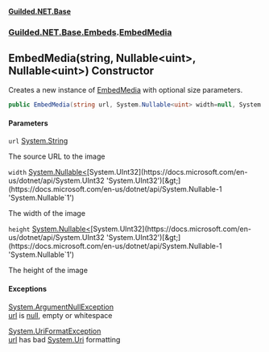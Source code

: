 
#### [Guilded.NET.Base](Guilded_NET_Base 'Guilded.NET.Base')
### [Guilded.NET.Base.Embeds](Guilded_NET_Base#Guilded_NET_Base_Embeds 'Guilded.NET.Base.Embeds').[EmbedMedia](EmbedMedia 'Guilded.NET.Base.Embeds.EmbedMedia')
## EmbedMedia(string, Nullable&lt;uint&gt;, Nullable&lt;uint&gt;) Constructor

Creates a new instance of [EmbedMedia](EmbedMedia 'Guilded.NET.Base.Embeds.EmbedMedia') with optional size parameters.
```csharp
public EmbedMedia(string url, System.Nullable<uint> width=null, System.Nullable<uint> height=null);
```

#### Parameters

<a name='Guilded_NET_Base_Embeds_EmbedMedia_EmbedMedia(string_System_Nullable_uint__System_Nullable_uint_)_url'></a>
`url` [System.String](https://docs.microsoft.com/en-us/dotnet/api/System.String 'System.String')

The source URL to the image

<a name='Guilded_NET_Base_Embeds_EmbedMedia_EmbedMedia(string_System_Nullable_uint__System_Nullable_uint_)_width'></a>
`width` [System.Nullable&lt;](https://docs.microsoft.com/en-us/dotnet/api/System.Nullable-1 'System.Nullable`1')[System.UInt32](https://docs.microsoft.com/en-us/dotnet/api/System.UInt32 'System.UInt32')[&gt;](https://docs.microsoft.com/en-us/dotnet/api/System.Nullable-1 'System.Nullable`1')

The width of the image

<a name='Guilded_NET_Base_Embeds_EmbedMedia_EmbedMedia(string_System_Nullable_uint__System_Nullable_uint_)_height'></a>
`height` [System.Nullable&lt;](https://docs.microsoft.com/en-us/dotnet/api/System.Nullable-1 'System.Nullable`1')[System.UInt32](https://docs.microsoft.com/en-us/dotnet/api/System.UInt32 'System.UInt32')[&gt;](https://docs.microsoft.com/en-us/dotnet/api/System.Nullable-1 'System.Nullable`1')

The height of the image


#### Exceptions

[System.ArgumentNullException](https://docs.microsoft.com/en-us/dotnet/api/System.ArgumentNullException 'System.ArgumentNullException')  
[url](EmbedMedia_EmbedMedia(string_Nullable_uint__Nullable_uint_)#Guilded_NET_Base_Embeds_EmbedMedia_EmbedMedia(string_System_Nullable_uint__System_Nullable_uint_)_url 'Guilded.NET.Base.Embeds.EmbedMedia.EmbedMedia(string, System.Nullable&lt;uint&gt;, System.Nullable&lt;uint&gt;).url') is [null](https://docs.microsoft.com/en-us/dotnet/csharp/language-reference/keywords/null 'https://docs.microsoft.com/en-us/dotnet/csharp/language-reference/keywords/null'), empty or whitespace

[System.UriFormatException](https://docs.microsoft.com/en-us/dotnet/api/System.UriFormatException 'System.UriFormatException')  
[url](EmbedMedia_EmbedMedia(string_Nullable_uint__Nullable_uint_)#Guilded_NET_Base_Embeds_EmbedMedia_EmbedMedia(string_System_Nullable_uint__System_Nullable_uint_)_url 'Guilded.NET.Base.Embeds.EmbedMedia.EmbedMedia(string, System.Nullable&lt;uint&gt;, System.Nullable&lt;uint&gt;).url') has bad [System.Uri](https://docs.microsoft.com/en-us/dotnet/api/System.Uri 'System.Uri') formatting